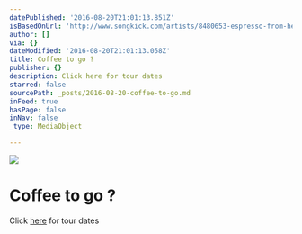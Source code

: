 ```yaml
---
datePublished: '2016-08-20T21:01:13.851Z'
isBasedOnUrl: 'http://www.songkick.com/artists/8480653-espresso-from-hell'
author: []
via: {}
dateModified: '2016-08-20T21:01:13.058Z'
title: Coffee to go ?
publisher: {}
description: Click here for tour dates
starred: false
sourcePath: _posts/2016-08-20-coffee-to-go.md
inFeed: true
hasPage: false
inNav: false
_type: MediaObject

---
```

![](https://the-grid-user-content.s3-us-west-2.amazonaws.com/33da5041-f97d-4994-ba6f-01647aad5ab7.png)

# Coffee to go ?

Click [here][0] for tour dates

[0]: http://www.songkick.com/artists/8480653-espresso-from-hell "tour dates"